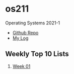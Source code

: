 # os211
Operating Systems 2021-1

* [Github Repo](https://github.com/rafigabhira/os211/) 
* [My Log](https://rafigabhira.github.io/os211/TXT/mylog.txt)

## Weekly Top 10 Lists
1. [Week 01](./W01/)
